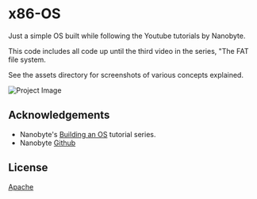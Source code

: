 # x86-OS

Just a simple OS built while following the Youtube tutorials by Nanobyte.

This code includes all code up until the third video in the series, "The FAT file system.

See the assets directory for screenshots of various concepts explained.

![Project Image](https://github.com/DollaHane/build-software-template/blob/main/components/Assets/Thumbnail.png)

## Acknowledgements

- Nanobyte's [Building an OS](https://www.youtube.com/watch?v=9t-SPC7Tczc&list=PLFjM7v6KGMpiH2G-kT781ByCNC_0pKpPN) tutorial series.
- Nanobyte [Github](https://github.com/nanobyte-dev)

## License

[Apache](http://www.apache.org/licenses/)